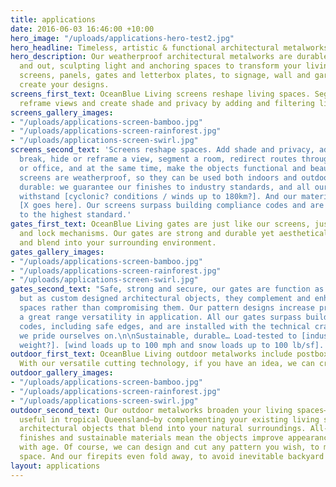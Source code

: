 ```yaml
---
title: applications
date: 2016-06-03 16:46:00 +10:00
hero_image: "/uploads/applications-hero-test2.jpg"
hero_headline: Timeless, artistic & functional architectural metalworks.
hero_description: Our weatherproof architectural metalworks are durable both indoors
  and out, sculpting light and anchoring spaces to transform your living area. From
  screens, panels, gates and letterbox plates, to signage, wall and garden art, we
  create your designs.
screens_first_text: OceanBlue Living screens reshape living spaces. Segment spaces,
  reframe views and create shade and privacy by adding and filtering light.
screens_gallery_images:
- "/uploads/applications-screen-bamboo.jpg"
- "/uploads/applications-screen-rainforest.jpg"
- "/uploads/applications-screen-swirl.jpg"
screens_second_text: 'Screens reshape spaces. Add shade and privacy, add a visual
  break, hide or reframe a view, segment a room, redirect routes through your house
  or office, and at the same time, make the objects functional and beautiful. Our
  screens are weatherproof, so they can be used both indoors and outdoors. They''re
  durable: we guarantee our finishes to industry standards, and all our screens can
  withstand [cyclonic? conditions / winds up to 180km?]. And our materials are sustainable:
  [X goes here]. Our screens surpass building compliance codes and are precisely installed
  to the highest standard.'
gates_first_text: OceanBlue Living gates are just like our screens, just with swing
  and lock mechanisms. Our gates are strong and durable yet aesthetically pleasing
  and blend into your surrounding environment.
gates_gallery_images:
- "/uploads/applications-screen-bamboo.jpg"
- "/uploads/applications-screen-rainforest.jpg"
- "/uploads/applications-screen-swirl.jpg"
gates_second_text: "Safe, strong and secure, our gates are function as they should,
  but as custom designed architectural objects, they complement and enhance your living
  spaces rather than compromising them. Our pattern designs increase privacy and allow
  a great range versatility in application. All our gates surpass building compliance
  codes, including safe edges, and are installed with the technical craftsmanship
  we pride ourselves on.\n\nSustainable, durable… Load-tested to [industry standard
  weight?]. [wind loads up to 100 mph and snow loads up to 100 lb/sf]. "
outdoor_first_text: OceanBlue Living outdoor metalworks include postboxes and fire-pits.
  With our versatile cutting technology, if you have an idea, we can create it.
outdoor_gallery_images:
- "/uploads/applications-screen-bamboo.jpg"
- "/uploads/applications-screen-rainforest.jpg"
- "/uploads/applications-screen-swirl.jpg"
outdoor_second_text: Our outdoor metalworks broaden your living spaces—which is especially
  useful in tropical Queensland—by complementing your existing living spaces with
  architectural objects that blend into your natural surroundings. All-weather durable
  finishes and sustainable materials mean the objects improve appearance and blend
  with age. Of course, we can design and cut any pattern you wish, to match your living
  space. And our firepits even fold away, to avoid inevitable backyard cricket crashes.
layout: applications
---
```


